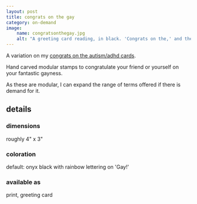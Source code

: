 ```yaml
---
layout: post
title: congrats on the gay
category: on-demand
image: 
    name: congratsonthegay.jpg
    alt: "A greeting card reading, in black. 'Congrats on the,' and then, in rainbow, 'Gay!'"
---
```


A variation on my [congrats on the autism/adhd cards](congrats-ND).

Hand carved modular stamps to congratulate your friend or yourself on your fantastic gayness.

As these are modular, I can expand the range of terms offered if there is demand for it.

## details

### dimensions

roughly 4" x 3"

### coloration

default: onyx black with rainbow lettering on 'Gay!'

### available as

print, greeting card
